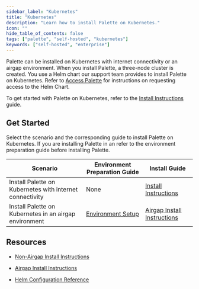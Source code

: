 ```yaml
---
sidebar_label: "Kubernetes"
title: "Kubernetes"
description: "Learn how to install Palette on Kubernetes."
icon: ""
hide_table_of_contents: false
tags: ["palette", "self-hosted", "kubernetes"]
keywords: ["self-hosted", "enterprise"]
---
```


Palette can be installed on Kubernetes with internet connectivity or an airgap environment. When you install Palette, a
three-node cluster is created. You use a Helm chart our support team provides to install Palette on Kubernetes. Refer to
[Access Palette](../../enterprise-version.md#access-palette) for instructions on requesting access to the Helm Chart.

To get started with Palette on Kubernetes, refer to the [Install Instructions](install.md) guide.

## Get Started

Select the scenario and the corresponding guide to install Palette on Kubernetes. If you are installing Palette in an
refer to the environment preparation guide before installing Palette.

| Scenario                                                 | Environment Preparation Guide                                           | Install Guide                                              |
| -------------------------------------------------------- | ----------------------------------------------------------------------- | ---------------------------------------------------------- |
| Install Palette on Kubernetes with internet connectivity | None                                                                    | [Install Instructions](install.md)                         |
| Install Palette on Kubernetes in an airgap environment   | [Environment Setup](./airgap-install/kubernetes-airgap-instructions.md) | [Airgap Install Instructions](./airgap-install/install.md) |

## Resources

- [Non-Airgap Install Instructions](install.md)

- [Airgap Install Instructions](./airgap-install/install.md)

- [Helm Configuration Reference](palette-helm-ref.md)

